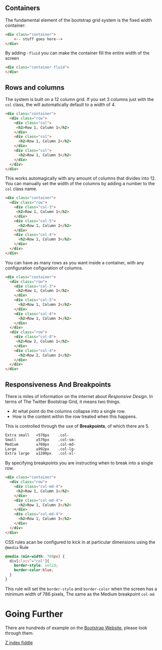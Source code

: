 ## Containers

The fundamental element of the bootstrap grid system is the fixed width container:

```html
<div class="container">
    <-- stuff goes here-->
</div>
```

By adding `-fluid` you can make the container fill the entire width of the screen

```html
<div class="container-fluid">                                                                                                       <-- stuff goes here-->
</div>
```

## Rows and columns

The system is built on a 12 column grid. If you set 3 columns just with the `col` class, the will automatically default to a width of 4.

```html
<div class="container">
  <div class="row">
    <div class="col">
     <h2>Row 1, Column 1</h2>
    </div>
    <div class="col">
      <h2>Row 1, Column 2</h2>
    </div>
    <div class="col">
      <h2>Row 1, Column 3</h2>
    </div>
  </div>
</div>
```

This works automagically with any amount of columns that divides into 12. You can manually set the width of the columns by adding a number to the `col` class name.

```html
<div class="container">
  <div class="row">
    <div class="col-3">
     <h2>Row 1, Column 1</h2>
    </div>
    <div class="col-5">
      <h2>Row 1, Column 2</h2>
    </div>
    <div class="col-4">
      <h2>Row 1, Column 3</h2>
    </div>
  </div>
</div>
```

You can have as many rows as you want inside a container, with any configuration cofiguration of columns.

```html
<div class="container">
  <div class="row">
    <div class="col-3">
     <h2>Row 1, Column 1</h2>
    </div>
    <div class="col-5">
      <h2>Row 1, Column 2</h2>
    </div>
    <div class="col-4">
      <h2>Row 1, Column 3</h2>
    </div>
  </div>
  <div class="row">
    <div class="col-8">
     <h2>Row 2, Column 1</h2>
    </div>
    <div class="col-4">
      <h2>Row 2, Column 2</h2>
    </div>
  </div>
</div>
```

## Responsiveness And Breakpoints

There is miles of information on the internet about *Responsive Design*. In terms of The Twitter Bootstrap Grid, it means two things.

* At what point do the columns collapse into a single row.
* How is the content within the row treated when this happens.

This is controlled through the use of **Breakpoints**, of which there are 5.

```txt
Extra small   <576px  	.col-
Small         ≥576px    .col-sm-
Medium        ≥768px    .col-md-
Large         ≥992px    .col-lg-
Extra large   ≥1200px   .col-xl-
```

By specifying breakpoints you are instructing when to break into a single row.

```html
<div class="container">
  <div class="row">
    <div class="col-md-4">
     <h2>Row 1, Column 1</h2>
    </div>
    <div class="col-md-4">
      <h2>Row 1, Column 2</h2>
    </div>
    <div class="col-md-4">
      <h2>Row 1, Column 3</h2>
    </div>
  </div>
</div>
```

CSS rules acan be configured to kick in at particular dimensions using the `@media` Rule

```css
@media (min-width: 768px) {
  div[class^="col"]{
    border-style: solid;
    border-color:blue;
  }
}
```
This rule will set the `border-style` and `border-color` when the screen has a minimum width of 786 pixels, The same as the Medium breakpoint `col-md`

# Going Further

There are hundreds of example on the [Bootstrap Website](https://getbootstrap.com/docs/4.1/layout/grid/), please look through them.

[Z index fiddle](https://jsfiddle.net/g8bz9Leh/)